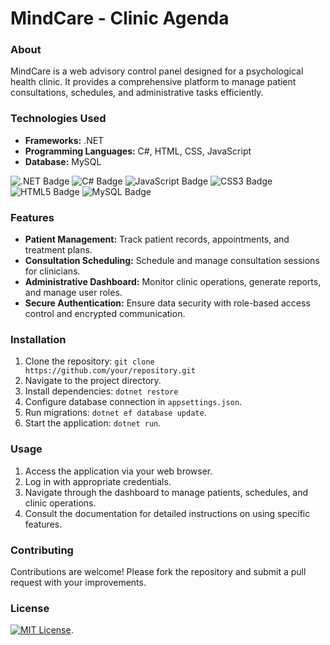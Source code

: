 # MindCare - Clinic Agenda
### About
MindCare is a web advisory control panel designed for a psychological health clinic. It provides a comprehensive platform to manage patient consultations, schedules, and administrative tasks efficiently.

### Technologies Used
- **Frameworks:** .NET
- **Programming Languages:** C#, HTML, CSS, JavaScript
- **Database:** MySQL

![.NET Badge](https://img.shields.io/badge/.NET-512BD4?logo=dotnet&logoColor=fff&style=flat)
![C# Badge](https://img.shields.io/badge/C%23-512BD4?logo=csharp&logoColor=fff&style=flat)
![JavaScript Badge](https://img.shields.io/badge/JavaScript-F7DF1E?logo=javascript&logoColor=000&style=flat)
![CSS3 Badge](https://img.shields.io/badge/CSS3-1572B6?logo=css3&logoColor=fff&style=flat)
![HTML5 Badge](https://img.shields.io/badge/HTML5-E34F26?logo=html5&logoColor=fff&style=flat)
![MySQL Badge](https://img.shields.io/badge/MySQL-4479A1?logo=mysql&logoColor=fff&style=flat)

### Features
- **Patient Management:** Track patient records, appointments, and treatment plans.
- **Consultation Scheduling:** Schedule and manage consultation sessions for clinicians.
- **Administrative Dashboard:** Monitor clinic operations, generate reports, and manage user roles.
- **Secure Authentication:** Ensure data security with role-based access control and encrypted communication.
### Installation
1. Clone the repository: `git clone https://github.com/your/repository.git`
2. Navigate to the project directory.
3. Install dependencies: `dotnet restore`
4. Configure database connection in `appsettings.json`.
5. Run migrations: `dotnet ef database update`.
6. Start the application: `dotnet run`.
### Usage
1. Access the application via your web browser.
2. Log in with appropriate credentials.
3. Navigate through the dashboard to manage patients, schedules, and clinic operations.
4. Consult the documentation for detailed instructions on using specific features.
### Contributing
Contributions are welcome! Please fork the repository and submit a pull request with your improvements.

### License
[![MIT License](https://img.shields.io/badge/License-MIT-green.svg)](https://choosealicense.com/licenses/mit/).
